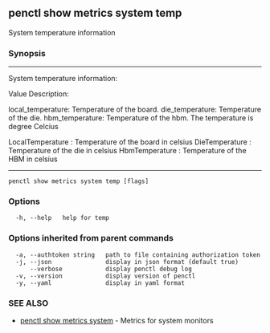 ## penctl show metrics system temp

System temperature information

### Synopsis



---------------------------------
 System temperature information:


Value Description:

local_temperature: Temperature of the board.
die_temperature: Temperature of the die.
hbm_temperature: Temperature of the hbm.
The temperature is degree Celcius

LocalTemperature	: Temperature of the board in celsius
DieTemperature	: Temperature of the die in celsius
HbmTemperature	: Temperature of the HBM in celsius

---------------------------------


```
penctl show metrics system temp [flags]
```

### Options

```
  -h, --help   help for temp
```

### Options inherited from parent commands

```
  -a, --authtoken string   path to file containing authorization token
  -j, --json               display in json format (default true)
      --verbose            display penctl debug log
  -v, --version            display version of penctl
  -y, --yaml               display in yaml format
```

### SEE ALSO
* [penctl show metrics system](penctl_show_metrics_system.md)	 - Metrics for system monitors

